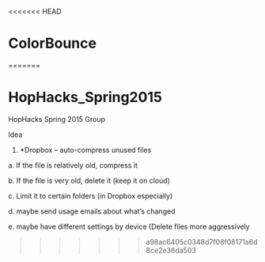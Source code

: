 <<<<<<< HEAD
# ColorBounce
=======
# HopHacks_Spring2015
HopHacks Spring 2015 Group

Idea

1. *Dropbox – auto-compress unused files
  
  a. If the file is relatively old, compress it
  
  b. If the file is very old, delete it (keep it on cloud)
  
  c. Limit it to certain folders (in Dropbox especially)
  
  d. maybe send usage emails about what’s changed
  
  e. maybe have different settings by device (Delete files more aggressively 
>>>>>>> a98ac6405c0348d7f08f08171a6d8ce2e36da503
